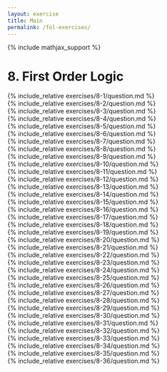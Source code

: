 ```yaml
---
layout: exercise
title: Main
permalink: /fol-exercises/
---
```


{% include mathjax_support %}

# 8. First Order Logic

<div><i class="arrow-up loader" data-chapter="fol-exercises" data-exercise="ex_1" data-rating="0"></i></div>
{% include_relative exercises/8-1/question.md %}

<div><i class="arrow-up loader" data-chapter="fol-exercises" data-exercise="ex_2" data-rating="0"></i></div>
{% include_relative exercises/8-2/question.md %}

<div><i class="arrow-up loader" data-chapter="fol-exercises" data-exercise="ex_3" data-rating="0"></i></div>
{% include_relative exercises/8-3/question.md %}

<div><i class="arrow-up loader" data-chapter="fol-exercises" data-exercise="ex_4" data-rating="0"></i></div>
{% include_relative exercises/8-4/question.md %}

<div><i class="arrow-up loader" data-chapter="fol-exercises" data-exercise="ex_5" data-rating="0"></i></div>
{% include_relative exercises/8-5/question.md %}

<div><i class="arrow-up loader" data-chapter="fol-exercises" data-exercise="ex_6" data-rating="0"></i></div>
{% include_relative exercises/8-6/question.md %}

<div><i class="arrow-up loader" data-chapter="fol-exercises" data-exercise="ex_7" data-rating="0"></i></div>
{% include_relative exercises/8-7/question.md %}

<div><i class="arrow-up loader" data-chapter="fol-exercises" data-exercise="ex_8" data-rating="0"></i></div>
{% include_relative exercises/8-8/question.md %}

<div><i class="arrow-up loader" data-chapter="fol-exercises" data-exercise="ex_9" data-rating="0"></i></div>
{% include_relative exercises/8-9/question.md %}

<div><i class="arrow-up loader" data-chapter="fol-exercises" data-exercise="ex_10" data-rating="0"></i></div>
{% include_relative exercises/8-10/question.md %}

<div><i class="arrow-up loader" data-chapter="fol-exercises" data-exercise="ex_11" data-rating="0"></i></div>
{% include_relative exercises/8-11/question.md %}

<div><i class="arrow-up loader" data-chapter="fol-exercises" data-exercise="ex_12" data-rating="0"></i></div>
{% include_relative exercises/8-12/question.md %}

<div><i class="arrow-up loader" data-chapter="fol-exercises" data-exercise="ex_13" data-rating="0"></i></div>
{% include_relative exercises/8-13/question.md %}

<div><i class="arrow-up loader" data-chapter="fol-exercises" data-exercise="ex_14" data-rating="0"></i></div>
{% include_relative exercises/8-14/question.md %}

<div><i class="arrow-up loader" data-chapter="fol-exercises" data-exercise="ex_15" data-rating="0"></i></div>
{% include_relative exercises/8-15/question.md %}

<div><i class="arrow-up loader" data-chapter="fol-exercises" data-exercise="ex_16" data-rating="0"></i></div>
{% include_relative exercises/8-16/question.md %}

<div><i class="arrow-up loader" data-chapter="fol-exercises" data-exercise="ex_17" data-rating="0"></i></div>
{% include_relative exercises/8-17/question.md %}

<div><i class="arrow-up loader" data-chapter="fol-exercises" data-exercise="ex_18" data-rating="0"></i></div>
{% include_relative exercises/8-18/question.md %}

<div><i class="arrow-up loader" data-chapter="fol-exercises" data-exercise="ex_19" data-rating="0"></i></div>
{% include_relative exercises/8-19/question.md %}

<div><i class="arrow-up loader" data-chapter="fol-exercises" data-exercise="ex_20" data-rating="0"></i></div>
{% include_relative exercises/8-20/question.md %}

<div><i class="arrow-up loader" data-chapter="fol-exercises" data-exercise="ex_21" data-rating="0"></i></div>
{% include_relative exercises/8-21/question.md %}

<div><i class="arrow-up loader" data-chapter="fol-exercises" data-exercise="ex_22" data-rating="0"></i></div>
{% include_relative exercises/8-22/question.md %}

<div><i class="arrow-up loader" data-chapter="fol-exercises" data-exercise="ex_23" data-rating="0"></i></div>
{% include_relative exercises/8-23/question.md %}

<div><i class="arrow-up loader" data-chapter="fol-exercises" data-exercise="ex_24" data-rating="0"></i></div>
{% include_relative exercises/8-24/question.md %}

<div><i class="arrow-up loader" data-chapter="fol-exercises" data-exercise="ex_25" data-rating="0"></i></div>
{% include_relative exercises/8-25/question.md %}

<div><i class="arrow-up loader" data-chapter="fol-exercises" data-exercise="ex_26" data-rating="0"></i></div>
{% include_relative exercises/8-26/question.md %}

<div><i class="arrow-up loader" data-chapter="fol-exercises" data-exercise="ex_27" data-rating="0"></i></div>
{% include_relative exercises/8-27/question.md %}

<div><i class="arrow-up loader" data-chapter="fol-exercises" data-exercise="ex_28" data-rating="0"></i></div>
{% include_relative exercises/8-28/question.md %}

<div><i class="arrow-up loader" data-chapter="fol-exercises" data-exercise="ex_29" data-rating="0"></i></div>
{% include_relative exercises/8-29/question.md %}

<div><i class="arrow-up loader" data-chapter="fol-exercises" data-exercise="ex_30" data-rating="0"></i></div>
{% include_relative exercises/8-30/question.md %}

<div><i class="arrow-up loader" data-chapter="fol-exercises" data-exercise="ex_31" data-rating="0"></i></div>
{% include_relative exercises/8-31/question.md %}

<div><i class="arrow-up loader" data-chapter="fol-exercises" data-exercise="ex_32" data-rating="0"></i></div>
{% include_relative exercises/8-32/question.md %}

<div><i class="arrow-up loader" data-chapter="fol-exercises" data-exercise="ex_33" data-rating="0"></i></div>
{% include_relative exercises/8-33/question.md %}

<div><i class="arrow-up loader" data-chapter="fol-exercises" data-exercise="ex_34" data-rating="0"></i></div>
{% include_relative exercises/8-34/question.md %}

<div><i class="arrow-up loader" data-chapter="fol-exercises" data-exercise="ex_35" data-rating="0"></i></div>
{% include_relative exercises/8-35/question.md %}

<div><i class="arrow-up loader" data-chapter="fol-exercises" data-exercise="ex_36" data-rating="0"></i></div>
{% include_relative exercises/8-36/question.md %}
